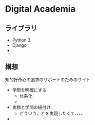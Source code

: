 # Digital Academia

## ライブラリ

- Python 3.
- Django 
- 

## 構想

知的好奇心の追求のサポートのためのサイト

- 学問を明確にする
  - 体系化
  - 
- 実務と学問の紐付け
  - どういうことを実現したくて、、、、
- 

## 


